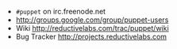 * `#puppet` on irc.freenode.net
* <http://groups.google.com/group/puppet-users>
* Wiki <http://reductivelabs.com/trac/puppet/wiki>
* Bug Tracker <http://projects.reductivelabs.com>
